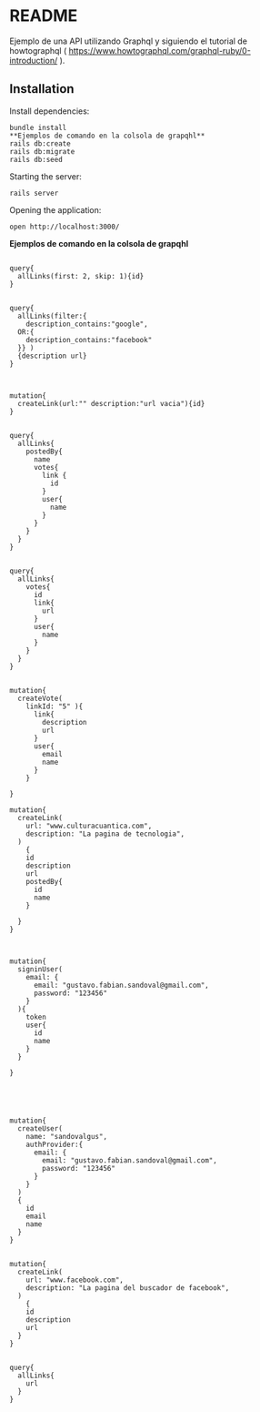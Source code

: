 # README
Ejemplo de una API utilizando Graphql y siguiendo el tutorial de howtographql ( https://www.howtographql.com/graphql-ruby/0-introduction/ ).

## Installation

Install dependencies:

```
bundle install
**Ejemplos de comando en la colsola de grapqhl**
rails db:create
rails db:migrate
rails db:seed
```

Starting the server:

```
rails server
```

Opening the application:

```
open http://localhost:3000/
```

**Ejemplos de comando en la colsola de grapqhl**

```

query{
  allLinks(first: 2, skip: 1){id}
}


query{
  allLinks(filter:{
    description_contains:"google",
  OR:{
    description_contains:"facebook"
  }} )
  {description url}
}



mutation{
  createLink(url:"" description:"url vacia"){id}
}


query{
  allLinks{
  	postedBy{
      name
      votes{
        link {
          id
        }
        user{
          name
        }
      }
    }
  }
}


query{
  allLinks{
    votes{
      id
      link{
        url
      }
      user{
        name
      }
    }
  }
}


mutation{
  createVote(
    linkId: "5" ){
      link{
        description
        url
      }
      user{
        email
        name
      }
    }
 
}

mutation{
  createLink(   
    url: "www.culturacuantica.com",
    description: "La pagina de tecnologia",
  )
    {
    id 
    description 
    url
    postedBy{
      id
      name
    }
    
  }
}



mutation{
  signinUser(
    email: {
      email: "gustavo.fabian.sandoval@gmail.com",
      password: "123456"
    }
  ){
    token
    user{
      id
      name
    }
  }
  
} 





mutation{
  createUser(
    name: "sandovalgus",
    authProvider:{
      email: {
        email: "gustavo.fabian.sandoval@gmail.com",
        password: "123456"
      }
    }
  )
  {
    id
    email
    name
  }
}


mutation{
  createLink(   
    url: "www.facebook.com",
    description: "La pagina del buscador de facebook",
  )
    {
    id 
    description 
    url
  }
}


query{
  allLinks{
    url
  }
}

```
